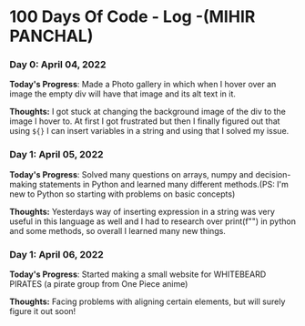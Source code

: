 # 100 Days Of Code - Log -(MIHIR PANCHAL)

### Day 0: April 04, 2022 


**Today's Progress**: Made a Photo gallery in which when I hover over an image the empty div will have that image and its alt text in it.

**Thoughts:** I got stuck at changing the background image of the div to the image I hover to. At first I got frustrated but then I finally figured out that using `${}` I can insert variables in a string and using that I solved my issue. 


### Day 1: April 05, 2022 


**Today's Progress**: Solved many questions on arrays, numpy and decision-making statements in Python and learned many different methods.(PS: I'm new to Python so starting with problems on basic concepts) 

**Thoughts:** Yesterdays way of inserting expression in a string was very useful in this language as well and I had to research over print(f"") in python and some methods, so overall I learned many new things.

### Day 1: April 06, 2022 


**Today's Progress**: Started making a small website for WHITEBEARD PIRATES (a pirate group from One Piece anime)

**Thoughts:** Facing problems with aligning certain elements, but will surely figure it out soon!

